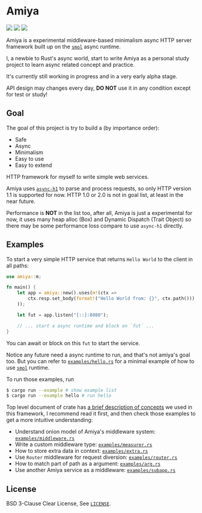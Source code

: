 # Amiya

[![][github-badge-img]][github-home] [![][doc-badge-img]][doc-home]
[![][workflow-badge-image]][workflow-page]

Amiya is a experimental middleware-based minimalism async HTTP server framework built up on the
[`smol`] async runtime.

I, a newbie to Rust's async world, start to write Amiya as a personal study project to learn 
async related concept and practice.

It's currently still working in progress and in a very early alpha stage.

API design may changes every day, **DO NOT** use it in any condition except for test or study!

## Goal

The goal of this project is try to build a (by importance order):

- Safe
- Async
- Minimalism
- Easy to use
- Easy to extend

HTTP framework for myself to write simple web services.

Amiya uses [`async-h1`] to parse and process requests, so only HTTP version 1.1 is supported for
now. HTTP 1.0 or 2.0 is not in goal list, at least in the near future.

Performance is **NOT** in the list too, after all, Amiya is just a experimental for now, it uses
many heap alloc (Box) and Dynamic Dispatch (Trait Object) so there may be some performance loss 
compare to use `async-h1` directly.

## Examples

To start a very simple HTTP service that returns `Hello World` to the client in all paths:

```rust
use amiya::m;

fn main() {
    let app = amiya::new().uses(m!(ctx =>
        ctx.resp.set_body(format!("Hello World from: {}", ctx.path()));
    ));

    let fut = app.listen("[::]:8080");

    // ... start a async runtime and block on `fut` ...
}
```

You can await or block on this `fut` to start the service.

Notice any future need a async runtime to run, and that's not amiya's goal too. But you can
refer to [`examples/hello.rs`] for a minimal example of how to use [`smol`] runtime.

To run those examples, run

```bash
$ cargo run --example # show example list
$ cargo run --example hello # run hello
```

Top level document of crate has [a brief description of concepts][doc-concepts] we used in this
framework, I recommend read it first, and then check those examples to get a more intuitive
understanding:

- Understand onion model of Amiya's middleware system: [`examples/middleware.rs`]
- Write a custom middleware type: [`examples/measurer.rs`]
- How to store extra data in context: [`examples/extra.rs`]
- Use `Router` middleware for request diversion: [`examples/router.rs`]
- How to match part of path as a argument: [`examples/arg.rs`]
- Use another Amiya service as a middleware: [`examples/subapp.rs`]

## License

BSD 3-Clause Clear License, See [`LICENSE`].

[github-badge-img]: https://img.shields.io/badge/Github-7sDream%2Famiya-8da0cb?style=for-the-badge&labelColor=555555&logo=github
[github-home]: https://github.com/7sDream/amiya
[doc-badge-img]: https://img.shields.io/badge/docs-on_github_pages-66c2a5?style=for-the-badge&labelColor=555555&logo=read-the-docs
[doc-home]: https://7sdream.github.io/amiya/master/amiya
[workflow-badge-image]: https://img.shields.io/github/workflow/status/7sDream/amiya/DocPublishToGithubPages/master?style=for-the-badge&logo=github-actions
[workflow-page]: https://github.com/7sDream/amiya/actions?query=workflow%3ADocPublishToGithubPages
[doc-concepts]: https://7sdream.github.io/amiya/master/amiya#concepts
[`smol`]: https://github.com/stjepang/smol
[`async-h1`]: https://github.com/http-rs/async-h1
[`examples/hello.rs`]: https://github.com/7sDream/amiya/blob/master/examples/hello.rs
[`examples/middleware.rs`]: https://github.com/7sDream/amiya/blob/master/examples/middleware.rs
[`examples/measurer.rs`]: https://github.com/7sDream/amiya/blob/master/examples/measurer.rs
[`examples/extra.rs`]: https://github.com/7sDream/amiya/blob/master/examples/extra.rs
[`examples/router.rs`]: https://github.com/7sDream/amiya/blob/master/examples/router.rs
[`examples/arg.rs`]: https://github.com/7sDream/amiya/blob/master/examples/arg.rs
[`examples/subapp.rs`]: https://github.com/7sDream/amiya/blob/master/examples/subapp.rs
[`LICENSE`]: https://github.com/7sDream/amiya/blob/master/LICENSE
